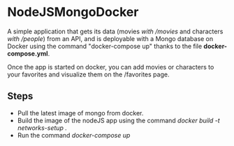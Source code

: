 # NodeJSMongoDocker
A simple application that gets its data (movies _with /movies_ and characters _with /people_) from an API, and is deployable with a Mongo database on Docker using the command "docker-compose up" thanks to the file **docker-compose.yml**.  

Once the app is started on docker, you can add movies or characters to your favorites and visualize them on the /favorites page.  

## Steps
 - Pull the latest image of mongo from docker.
 - Build the image of the nodeJS app using the command _docker build -t networks-setup ._
 - Run the command _docker-compose up_
